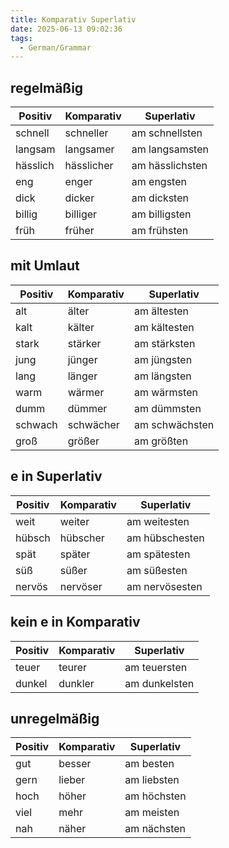 ```yaml
---
title: Komparativ Superlativ
date: 2025-06-13 09:02:36
tags: 
  - German/Grammar
---
```


## regelmäßig

| Positiv  | Komparativ | Superlativ      |
| -------- | ---------- | --------------- |
| schnell  | schneller  | am schnellsten  |
| langsam  | langsamer  | am langsamsten  |
| hässlich | hässlicher | am hässlichsten |
| eng      | enger      | am engsten      |
| dick     | dicker     | am dicksten     |
| billig   | billiger   | am billigsten   |
| früh     | früher     | am frühsten     |

## mit Umlaut

| Positiv | Komparativ | Superlativ     |
| ------- | ---------- | -------------- |
| alt     | älter      | am ältesten    |
| kalt    | kälter     | am kältesten   |
| stark   | stärker    | am stärksten   |
| jung    | jünger     | am jüngsten    |
| lang    | länger     | am längsten    |
| warm    | wärmer     | am wärmsten    |
| dumm    | dümmer     | am dümmsten    |
| schwach | schwächer  | am schwächsten |
| groß    | größer     | am größten     |

## e in Superlativ

| Positiv | Komparativ | Superlativ     |
| ------- | ---------- | -------------- |
| weit    | weiter     | am weitesten   |
| hübsch  | hübscher   | am hübschesten |
| spät    | später     | am spätesten   |
| süß     | süßer      | am süßesten    |
| nervös  | nervöser   | am nervösesten |

## kein e in Komparativ

| Positiv | Komparativ | Superlativ    |
| ------- | ---------- | ------------- |
| teuer   | teurer     | am teuersten  |
| dunkel  | dunkler    | am dunkelsten |

## unregelmäßig

| Positiv | Komparativ | Superlativ  |
| ------- | ---------- | ----------- |
| gut     | besser     | am besten   |
| gern    | lieber     | am liebsten |
| hoch    | höher      | am höchsten |
| viel    | mehr       | am meisten  |
| nah     | näher      | am nächsten |
